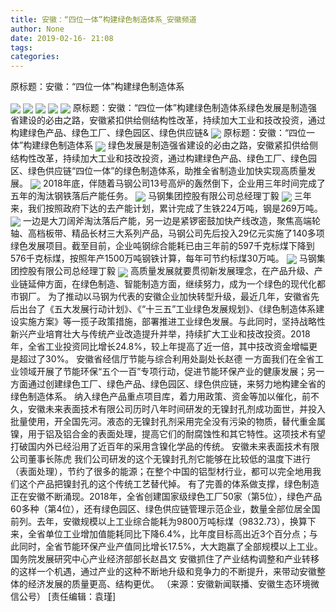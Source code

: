```yaml
---
title: 安徽：“四位一体”构建绿色制造体系_安徽频道
author: None
date: 2019-02-16- 21:08
tags: 
categories: 
---
```

原标题：安徽：“四位一体”构建绿色制造体系
<!-- more -->
                
<img align="center" border="0" src="http://p0.ifengimg.com/fck/2019_07/1b535c2a0d8a95e_w1080_h608.jpg" />
                
<img align="center" border="0" src="http://p0.ifengimg.com/fck/2019_07/c7cc3515d2d9506_w1080_h608.jpg" />
            
<img align="center" border="0" src="http://p0.ifengimg.com/fck/2019_07/a19bb4ce2e5ce8d_w1080_h608.jpg" />
<img align="center" border="0" src="http://p0.ifengimg.com/fck/2019_07/f7e1f8655c3d564_w1080_h608.jpg" />
<img align="center" border="0" src="http://p0.ifengimg.com/fck/2019_07/53c0c1b9741a400_w1080_h608.jpg" />
原标题：安徽：“四位一体”构建绿色制造体系绿色发展是制造强省建设的必由之路，安徽紧扣供给侧结构性改革，持续加大工业和技改投资，通过构建绿色产品、绿色工厂、绿色园区、绿色供应链&
<img align="center" border="0" src="http://p0.ifengimg.com/fck/2019_07/56f850f78ab55ee_w1080_h608.jpg" />
原标题：安徽：“四位一体”构建绿色制造体系
<img align="center" border="0" src="http://p0.ifengimg.com/fck/2019_07/1e766559740dcec_w1080_h608.jpg" />
绿色发展是制造强省建设的必由之路，安徽紧扣供给侧结构性改革，持续加大工业和技改投资，通过构建绿色产品、绿色工厂、绿色园区、绿色供应链“四位一体”的绿色制造体系，助推全省制造业加快实现高质量发展。
<img align="center" border="0" src="http://p0.ifengimg.com/fck/2019_07/5c6b5573ebacfa0_w1080_h608.jpg" />
2018年底，伴随着马钢公司13号高炉的轰然倒下，企业用三年时间完成了五年的淘汰钢铁落后产能任务。
<img align="center" border="0" src="http://p0.ifengimg.com/fck/2019_07/6dd4106f6d96fd5_w1080_h608.jpg" />
马钢集团控股有限公司总经理丁毅
<img align="center" border="0" src="http://p0.ifengimg.com/fck/2019_07/88314edd218a99c_w1080_h608.jpg" />
三年来，我们按照政府下达的去产能计划，累计完成了生铁224万吨，钢是269万吨。
<img align="center" border="0" src="http://p0.ifengimg.com/fck/2019_07/c4e125e460fbef1_w1080_h608.jpg" />
一边是大刀阔斧淘汰落后产能，另一边是紧锣密鼓加快产线改造，聚焦高端轮轴、高档板带、精品长材三大系列产品，马钢公司先后投入29亿元实施了140多项绿色发展项目。截至目前，企业吨钢综合能耗已由三年前的597千克标煤下降到576千克标煤，按照年产1500万吨钢铁计算，每年可节约标煤30万吨。
<img align="center" border="0" src="http://p0.ifengimg.com/fck/2019_07/823d440bc5d8e51_w1080_h608.jpg" />
马钢集团控股有限公司总经理丁毅
<img align="center" border="0" src="http://p2.ifengimg.com/a/2016/0810/204c433878d5cf9size1_w16_h16.png" />
高质量发展就要贯彻新发展理念，在产品升级、产业链延伸方面，在绿色制造、智能制造方面，继续努力，成为一个绿色的现代化都市钢厂。
为了推动以马钢为代表的安徽企业加快转型升级，最近几年，安徽省先后出台了《五大发展行动计划》、《“十三五”工业绿色发展规划》、《绿色制造体系建设实施方案》等一揽子政策措施，部署推进工业绿色发展。与此同时，坚持战略性新兴产业培育壮大与传统产业改造提升并举，持续扩大工业和技改投资。2018年，全省工业投资同比增长24.8%，较上年提高了近一倍，其中技改资金增幅更是超过了30%。
安徽省经信厅节能与综合利用处副处长赵德
一方面我们在全省工业领域开展了节能环保“五个一百”专项行动，促进节能环保产业的健康发展；另一方面通过创建绿色工厂、绿色产品、绿色园区、绿色供应链，来努力地构建全省的绿色制造体系。
纳入绿色产品重点项目库，着力用政策、资金等加以催化，前不久，安徽未来表面技术有限公司历时八年时间研发的无镍封孔剂成功面世，并投入批量使用，开全国先河。液态的无镍封孔剂采用完全没有污染的物质，替代重金属镍，用于铝及铝合金的表面处理，提高它们的耐腐蚀性和其它特性。这项技术有望打破国内外已经沿用了近百年的采用含镍化学品的传统。
安徽未来表面技术有限公司董事长陈虎
我们公司研发的这个无镍封孔剂它能够在比较低的温度下进行（表面处理），节约了很多的能源；在整个中国的铝型材行业，都可以完全地用我们这个产品把镍封孔的这个传统工艺替代掉。
有了完善的体系做支撑，绿色制造正在安徽不断涌现。2018年，全省创建国家级绿色工厂50家（第5位），绿色产品60多种（第4位），还有绿色园区、绿色供应链管理示范企业，数量全部位居全国前列。去年，安徽规模以上工业综合能耗为9800万吨标煤（9832.73），换算下来，全省单位工业增加值能耗同比下降6.4%，比年度目标高出近3个百分点；与此同时，全省节能环保产业产值同比增长17.5%，大大跑赢了全部规模以上工业。
国务院发展研究中心产业经济部部长赵昌文
安徽抓住了产业结构调整和产业转移的这样一个机遇，通过产业的这种不断地升级和竞争力的不断提升，来带动安徽整体的经济发展的质量更高、结构更优。
（来源：安徽新闻联播、安徽生态环境微信公号）
[责任编辑：袁瑾]
            
